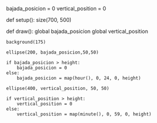 bajada_posicion = 0
vertical_position = 0

def setup():
    size(700, 500)
    
def draw():
    global bajada_posicion
    global vertical_position

    background(175)
    
    ellipse(200, bajada_posicion,50,50)

    if bajada_posicion > height:
        bajada_posicion = 0
    else:
        bajada_posicion = map(hour(), 0, 24, 0, height)

    ellipse(400, vertical_position, 50, 50)
    
    if vertical_position > height:
        vertical_position = 0
    else:
        vertical_position = map(minute(), 0, 59, 0, height)